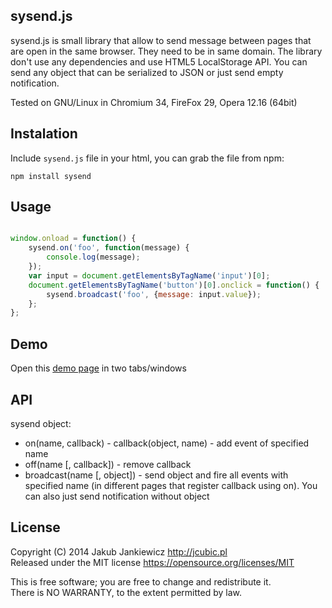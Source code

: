 ## sysend.js

sysend.js is small library that allow to send message between pages that are
open in the same browser. They need to be in same domain. The library don't use
any dependencies and use HTML5 LocalStorage API. You can send any object that
can be serialized to JSON or just send empty notification.

Tested on GNU/Linux in Chromium 34, FireFox 29, Opera 12.16 (64bit)

## Instalation

Include `sysend.js` file in your html, you can grab the file from npm:

```
npm install sysend
```

## Usage

```javascript

window.onload = function() {
    sysend.on('foo', function(message) {
        console.log(message);
    });
    var input = document.getElementsByTagName('input')[0];
    document.getElementsByTagName('button')[0].onclick = function() {
        sysend.broadcast('foo', {message: input.value});
    };
};
```

## Demo

Open this [demo page](http://jcubic.pl/sysend.php) in two tabs/windows

## API

sysend object:

* on(name, callback)  - callback(object, name) - add event of specified name
* off(name [, callback]) - remove callback
* broadcast(name [, object]) - send object and fire all events with specified name (in different pages that register callback using on). You can also just send notification without object

## License

Copyright (C) 2014 Jakub Jankiewicz <http://jcubic.pl><br/>
Released under the MIT license <https://opensource.org/licenses/MIT>

This is free software; you are free to change and redistribute it.<br/>
There is NO WARRANTY, to the extent permitted by law.

